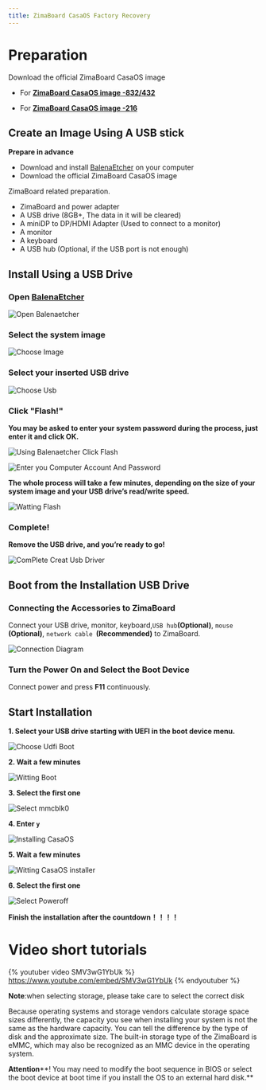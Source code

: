 ```yaml
---
title: ZimaBoard CasaOS Factory Recovery
---
```


# Preparation

Download the official ZimaBoard CasaOS image

- For [**ZimaBoard CasaOS image -832/432**](https://mega.nz/file/jrISlLCL#YGBsaqysSOv_o70KMhwvc_PrE8RCK4BEHfzhXO4j4g0)

- For [**ZimaBoard CasaOS image -216**](https://mega.nz/file/OuoFmZDQ#nKI9pm3fHN74S0devyXR_COpoX2Il2MUjw1xj3t5jp8)
## Create an Image Using A USB stick

**Prepare in advance**

- Download and install [BalenaEtcher](https://www.balena.io/etcher/) on your computer
- Download the official ZimaBoard CasaOS image

ZimaBoard related preparation.

- ZimaBoard and power adapter
- A USB drive (8GB+, The data in it will be cleared)
- A miniDP to DP/HDMI Adapter (Used to connect to a monitor)
- A monitor
- A keyboard
- A USB hub (Optional, if the USB port is not enough)



## Install Using a USB Drive

###  Open [BalenaEtcher](https://www.balena.io/etcher/)

![Open Balenaetcher](/images/Restore-factory-settings/open-balenaetcher.png)

### Select the system image 

![Choose Image](/images/Restore-factory-settings/choose-image.png)

### Select your inserted USB drive

![Choose Usb](/images/Restore-factory-settings/choose-usb.png)

### Click "Flash!" 

**You may be asked to enter your system password during the process, just enter it and click OK.**

![Using Balenaetcher Click Flash](/images/Restore-factory-settings/click-flash.png)

![Enter you Computer Account And Password ](/images/Restore-factory-settings/enter-password.png)

**The whole process will take a few minutes, depending on the size of your system image and your USB drive’s read/write speed.**

![Watting Flash](/images/Restore-factory-settings/waiting-flash.png)

### Complete! 

**Remove the USB drive, and you’re ready to go!**

![ComPlete Creat Usb Driver](/images/Restore-factory-settings/complete-flash.png)

## **Boot from the Installation USB Drive**

### Connecting the Accessories to ZimaBoard

Connect your USB drive, monitor, keyboard,` USB hub `**(Optional)**, `mouse `**(Optional)**, `network cable `**(Recommended)** to ZimaBoard.

![Connection Diagram](/images/Restore-factory-settings/connection-diagram.png)

### Turn the Power On and Select the Boot Device

Connect power and press **F11** continuously.

## **Start Installation**

**1. Select your USB drive starting with UEFI in the boot device menu.**

![Choose Udfi Boot](/images/Restore-factory-settings/choose-uefi-boot.jpeg)

**2. Wait a few minutes**

![Witting Boot](/images/Restore-factory-settings/witting-boot.png)

**3. Select the first one**

![Select mmcblk0](/images/Restore-factory-settings/select-mmcblk0.png)

**4. Enter `y`**

![Installing CasaOS](/images/Restore-factory-settings/enter-yes.png)

**5. Wait a few minutes**

![Witting CasaOS installer](/images/Restore-factory-settings/witting-install.png)

**6. Select the first one**

![Select Poweroff](/images/Restore-factory-settings/select-poweroff.png)

**Finish the installation after the countdown！！！！**

# Video short tutorials

{% youtuber video SMV3wG1YbUk %}
https://www.youtube.com/embed/SMV3wG1YbUk
{% endyoutuber %}

**Note**:when selecting storage, please take care to select the correct disk

Because operating systems and storage vendors calculate storage space sizes differently, the capacity you see when installing your system is not the same as the hardware capacity. You can tell the difference by the type of disk and the approximate size.
The built-in storage type of the ZimaBoard is eMMC, which may also be recognized as an MMC device in the operating system.

**Attention****! You may need to modify the boot sequence in BIOS or select the boot device at boot time if you install the OS to an external hard disk.**
